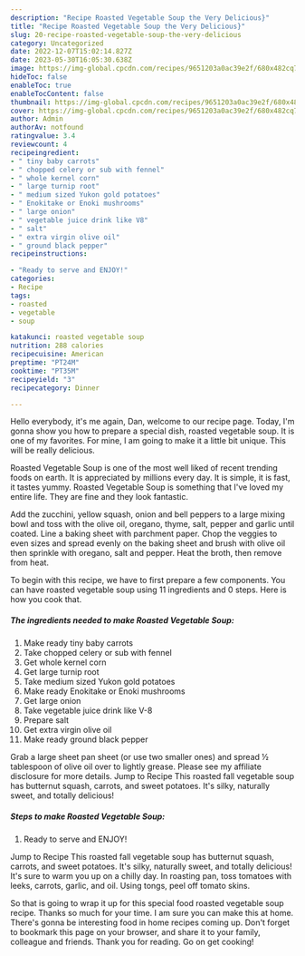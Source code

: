 ```yaml
---
description: "Recipe Roasted Vegetable Soup the Very Delicious}"
title: "Recipe Roasted Vegetable Soup the Very Delicious}"
slug: 20-recipe-roasted-vegetable-soup-the-very-delicious
category: Uncategorized
date: 2022-12-07T15:02:14.827Z
date: 2023-05-30T16:05:30.638Z
image: https://img-global.cpcdn.com/recipes/9651203a0ac39e2f/680x482cq70/roasted-vegetable-soup-recipe-main-photo.jpg
hideToc: false
enableToc: true
enableTocContent: false
thumbnail: https://img-global.cpcdn.com/recipes/9651203a0ac39e2f/680x482cq70/roasted-vegetable-soup-recipe-main-photo.jpg
cover: https://img-global.cpcdn.com/recipes/9651203a0ac39e2f/680x482cq70/roasted-vegetable-soup-recipe-main-photo.jpg
author: Admin
authorAv: notfound
ratingvalue: 3.4
reviewcount: 4
recipeingredient:
- " tiny baby carrots"
- " chopped celery or sub with fennel"
- " whole kernel corn"
- " large turnip root"
- " medium sized Yukon gold potatoes"
- " Enokitake or Enoki mushrooms"
- " large onion"
- " vegetable juice drink like V8"
- " salt"
- " extra virgin olive oil"
- " ground black pepper"
recipeinstructions:

- "Ready to serve and ENJOY!"
categories:
- Recipe
tags:
- roasted
- vegetable
- soup

katakunci: roasted vegetable soup 
nutrition: 288 calories
recipecuisine: American
preptime: "PT24M"
cooktime: "PT35M"
recipeyield: "3"
recipecategory: Dinner

---
```



Hello everybody, it's me again, Dan, welcome to our recipe page. Today, I'm gonna show you how to prepare a special dish, roasted vegetable soup. It is one of my favorites. For mine, I am going to make it a little bit unique. This will be really delicious.

Roasted Vegetable Soup is one of the most well liked of recent trending foods on earth. It is appreciated by millions every day. It is simple, it is fast, it tastes yummy. Roasted Vegetable Soup is something that I've loved my entire life. They are fine and they look fantastic.

Add the zucchini, yellow squash, onion and bell peppers to a large mixing bowl and toss with the olive oil, oregano, thyme, salt, pepper and garlic until coated. Line a baking sheet with parchment paper. Chop the veggies to even sizes and spread evenly on the baking sheet and brush with olive oil then sprinkle with oregano, salt and pepper. Heat the broth, then remove from heat.


To begin with this recipe, we have to first prepare a few components. You can have roasted vegetable soup using 11 ingredients and 0 steps. Here is how you cook that.

<!--inarticleads1-->

##### The ingredients needed to make Roasted Vegetable Soup:

1. Make ready  tiny baby carrots
1. Take  chopped celery or sub with fennel
1. Get  whole kernel corn
1. Get  large turnip root
1. Take  medium sized Yukon gold potatoes
1. Make ready  Enokitake or Enoki mushrooms
1. Get  large onion
1. Take  vegetable juice drink like V-8
1. Prepare  salt
1. Get  extra virgin olive oil
1. Make ready  ground black pepper


Grab a large sheet pan sheet (or use two smaller ones) and spread ½ tablespoon of olive oil over to lightly grease. Please see my affiliate disclosure for more details. Jump to Recipe This roasted fall vegetable soup has butternut squash, carrots, and sweet potatoes. It&#39;s silky, naturally sweet, and totally delicious! 

<!--inarticleads2-->

##### Steps to make Roasted Vegetable Soup:


1. Ready to serve and ENJOY!

Jump to Recipe This roasted fall vegetable soup has butternut squash, carrots, and sweet potatoes. It&#39;s silky, naturally sweet, and totally delicious! It&#39;s sure to warm you up on a chilly day. In roasting pan, toss tomatoes with leeks, carrots, garlic, and oil. Using tongs, peel off tomato skins. 

So that is going to wrap it up for this special food roasted vegetable soup recipe. Thanks so much for your time. I am sure you can make this at home. There's gonna be interesting food in home recipes coming up. Don't forget to bookmark this page on your browser, and share it to your family, colleague and friends. Thank you for reading. Go on get cooking!
